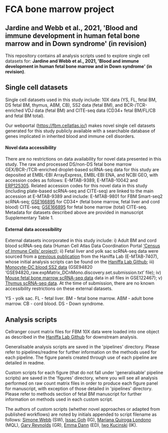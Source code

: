 # FCA bone marrow project
## Jardine and Webb et al., 2021, 'Blood and immune development in human fetal bone marrow and in Down syndrome' (in revision)

This repository contains all analysis scripts used to explore single cell datasets for: **Jardine and Webb et al., 2021, 'Blood and immune development in human fetal bone marrow and in Down syndrome' (in revision)**.

## Single cell datasets 

Single cell datasets used in this study include: 10X data (YS, FL, fetal BM, DS fetal BM, thymus, ABM, CB), SS2 data (fetal BM), and BCR-/TCR-enriched VDJ data (fetal BM) and CITE-seq data (CD34+ fetal BM/FL/CB and fetal BM total). 

Our webportal (https://fbm.cellatlas.io/) makes novel single cell datasets generated for this study publicly available with a searchable database of genes implicated in inherited blood and immune cell disorders.

#### Novel data accessibility
There are no restrictions on data availability for novel data presented in this study. The raw and processed DS/non-DS fetal bone marrow GEX/BCR-/TCR-enriched droplet-based scRNA-seq data for this study are deposited at EMBL-EBI ArrayExpress, EMBL-EBI ENA, and NCBI GEO, with accession codes as follows: E-MTAB-9389, E-MTAB-10042 and [ERP125305](https://www.ebi.ac.uk/ena/browser/view/PRJEB41514). Related accession codes for this novel data in this study (including plate-based scRNA-seq and CITE-seq) are linked to the main accession at E-MTAB-9389 and include: E-MTAB-9801 for FBM Smart-seq2 scRNA-seq; [GSE166895](https://www.ncbi.nlm.nih.gov/geo/query/acc.cgi?acc=GSE166895) for CD34+ (fetal bone marrow, fetal liver and cord blood) CITE-seq; [GSE166895](https://www.ncbi.nlm.nih.gov/geo/query/acc.cgi?acc=GSE166895) for fetal bone marrow (total) CITE-seq. Metadata for datasets described above are provided in manuscript Supplementary Table 1.

#### External data accessibility
External datasets incorporated in this study include: i)  Adult BM and cord blood scRNA-seq data (Human Cell Atlas Data Coordination Portal [‘Census of Immune Cells’ project](https://data.humancellatlas.org/explore/projects/cc95ff89-2e68-4a08-a234-480eca21ce79)); ii) Fetal liver and yolk sac scRNA-seq data were sourced from a [previous publication](https://doi.org/10.1038/s41586-019-1652-y) from the Haniffa Lab (E-MTAB-7407), whose initial analysis scripts can be found on the [Haniffa Lab Github](https://github.com/haniffalab/FCA_liver); iii) [Monocyte-DC blood SS2 data](https://science.sciencemag.org/content/356/6335/eaah4573) (GSE94820 ‘GSE94820_raw.expMatrix_DCnMono.discovery.set.submission.txt’ file); iv) [Mouse fetal bone marrow scRNA-seq data](https://doi.org/10.1038/s41556-019-0439-6) data in all files in GSE122467); v) [Thymus scRNA-seq data](https://science.sciencemag.org/content/367/6480/eaay3224/tab-article-info). At the time of submission, there are no known accessibility restrictions on these external datasets. 

YS - yolk sac. FL - fetal liver. BM - fetal bone marrow. ABM - adult bone marrow. CB - cord blood. DS - Down syndrome.

## Analysis scripts

Cellranger count matrix files for FBM 10X data were loaded into one object as described in the [Haniffa Lab Github](https://github.com/haniffalab/FCA_liver) for downstream analysis. 

Generalisable analysis scripts are saved in the 'pipelines' directory. Please refer to pipelines/readme for further information on the methods used for each pipeline. The figure panels created through use of each pipeline are detailed in readme.

Custom scripts for each figure (that do not fall under 'generalisable' pipeline scripts) are saved in the 'figures' directory, where you will see all analysis performed on raw count matrix files in order to produce each figure panel for manuscript, with exception of those detailed in 'pipelines' directory. Please refer to methods section of fetal BM manuscript for further information on methods used in each custom script. 

The authors of custom scripts (whether novel approaches or adapted from published workflows) are noted by initials appended to script filename as follows: [Simone Webb](https://github.com/simonewebb) (SW), [Issac Goh](https://github.com/Issacgoh) (IG), [Mariana Quiroga Londono](https://github.com/marianaql) (MQL), [Gary Reynolds](https://github.com/greynolds81) (GR), [Emma Dann](https://github.com/emdann) (ED), [Iwo Kucinski](https://github.com/Iwo-K) (IK).
